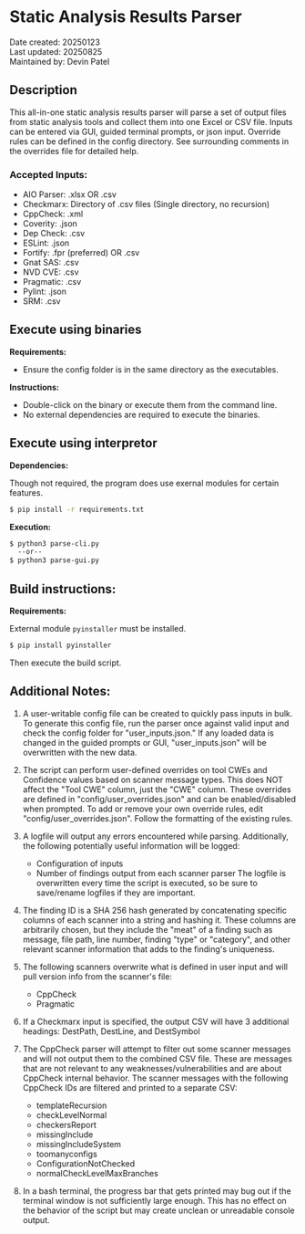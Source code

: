 # Static Analysis Results Parser

Date created:  20250123  
Last updated:  20250825  
Maintained by: Devin Patel

## Description
This all-in-one static analysis results parser will parse a set of output files from static analysis tools and collect them into one Excel or CSV file.
Inputs can be entered via GUI, guided terminal prompts, or json input.
Override rules can be defined in the config directory.
See surrounding comments in the overrides file for detailed help.

### Accepted Inputs:
-  AIO Parser: .xlsx OR .csv
-  Checkmarx:  Directory of .csv files (Single directory, no recursion)
-  CppCheck:   .xml
-  Coverity:   .json
-  Dep Check:  .csv
-  ESLint:     .json
-  Fortify:    .fpr (preferred) OR .csv
-  Gnat SAS:   .csv
-  NVD CVE:    .csv
-  Pragmatic:  .csv
-  Pylint:     .json
-  SRM:        .csv


## Execute using binaries

**Requirements:**
- Ensure the config folder is in the same directory as the executables.

**Instructions:**
- Double-click on the binary or execute them from the command line.
- No external dependencies are required to execute the binaries.



## Execute using interpretor

**Dependencies:**

Though not required, the program does use exernal modules for certain features.

```bash
$ pip install -r requirements.txt
```

**Execution:**

```bash
$ python3 parse-cli.py
  --or--
$ python3 parse-gui.py
```


## Build instructions:

**Requirements:**

External module `pyinstaller` must be installed.

```bash
$ pip install pyinstaller
```
    
Then execute the build script.



## Additional Notes:

1)  A user-writable config file can be created to quickly pass inputs in bulk.
    To generate this config file, run the parser once against valid input and check the config folder for "user_inputs.json."
    If any loaded data is changed in the guided prompts or GUI, "user_inputs.json" will be overwritten with the new data.

2)  The script can perform user-defined overrides on tool CWEs and Confidence values based on scanner message types.
    This does NOT affect the "Tool CWE" column, just the "CWE" column.
    These overrides are defined in "config/user_overrides.json" and can be enabled/disabled when prompted.
    To add or remove your own override rules, edit "config/user_overrides.json".
    Follow the formatting of the existing rules.

3)  A logfile will output any errors encountered while parsing.
    Additionally, the following potentially useful information will be logged:
    -  Configuration of inputs
    -  Number of findings output from each scanner parser
    The logfile is overwritten every time the script is executed, so be sure to save/rename logfiles if they are important.

4)  The finding ID is a SHA 256 hash generated by concatenating specific columns of each scanner into a string
    and hashing it. These columns are arbitrarily chosen, but they include the "meat" of a finding such as message,
    file path, line number, finding "type" or "category", and other relevant scanner information that adds to the
    finding's uniqueness.

5)  The following scanners overwrite what is defined in user input and will pull version info from the scanner's file:
    -  CppCheck
    -  Pragmatic

6)  If a Checkmarx input is specified, the output CSV will have 3 additional headings: DestPath, DestLine, and DestSymbol

7)  The CppCheck parser will attempt to filter out some scanner messages and will not output them to the combined CSV file.
    These are messages that are not relevant to any weaknesses/vulnerabilities and are about CppCheck internal behavior.
    The scanner messages with the following CppCheck IDs are filtered and printed to a separate CSV:
    -  templateRecursion
    -  checkLevelNormal
    -  checkersReport
    -  missingInclude
    -  missingIncludeSystem
    -  toomanyconfigs
    -  ConfigurationNotChecked
    -  normalCheckLevelMaxBranches

8)  In a bash terminal, the progress bar that gets printed may bug out if the terminal window is not sufficiently
    large enough. This has no effect on the behavior of the script but may create unclean or unreadable console output.
